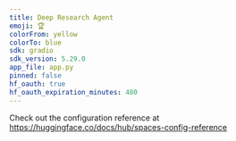 ```yaml
---
title: Deep Research Agent
emoji: 🏆
colorFrom: yellow
colorTo: blue
sdk: gradio
sdk_version: 5.29.0
app_file: app.py
pinned: false
hf_oauth: true
hf_oauth_expiration_minutes: 480
---
```


Check out the configuration reference at https://huggingface.co/docs/hub/spaces-config-reference